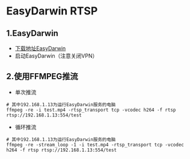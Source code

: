 # EasyDarwin RTSP

## 1.EasyDarwin
* [下载地址EasyDarwin](https://github.com/EasyDarwin/EasyDarwin)
* 启动EasyDarwin（注意关闭VPN）

## 2.使用FFMPEG推流

* 单次推流
```
# 其中192.168.1.13为运行EasyDarwin服务的电脑
ffmpeg -re -i test.mp4 -rtsp_transport tcp -vcodec h264 -f rtsp rtsp://192.168.1.13:554/test
```

* 循环推流
```
# 其中192.168.1.13为运行EasyDarwin服务的电脑
ffmpeg -re -stream_loop -1 -i test.mp4 -rtsp_transport tcp -vcodec h264 -f rtsp rtsp://192.168.1.13:554/test
```